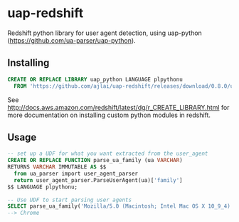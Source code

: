 # uap-redshift
Redshift python library for user agent detection, using uap-python (https://github.com/ua-parser/uap-python).

## Installing
```sql
CREATE OR REPLACE LIBRARY uap_python LANGUAGE plpythonu
  FROM 'https://github.com/ajlai/uap-redshift/releases/download/0.8.0/uap-redshift.zip';
```
See http://docs.aws.amazon.com/redshift/latest/dg/r_CREATE_LIBRARY.html for more documentation on installing custom python modules in redshift.

## Usage
```sql
-- set up a UDF for what you want extracted from the user_agent
CREATE OR REPLACE FUNCTION parse_ua_family (ua VARCHAR)
RETURNS VARCHAR IMMUTABLE AS $$
  from ua_parser import user_agent_parser
  return user_agent_parser.ParseUserAgent(ua)['family']
$$ LANGUAGE plpythonu;

-- Use UDF to start parsing user agents
SELECT parse_ua_family('Mozilla/5.0 (Macintosh; Intel Mac OS X 10_9_4) AppleWebKit/537.36 (KHTML, like Gecko) Chrome/41.0.2272.104 Safari/537.36')
--> Chrome
```
